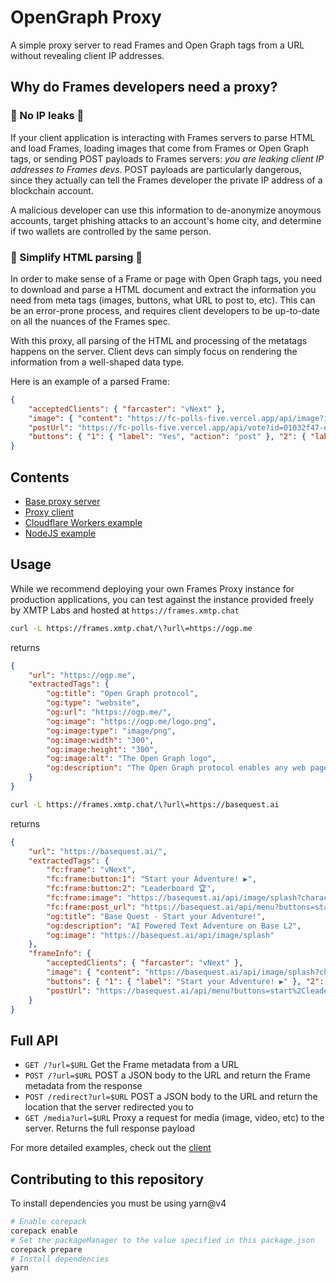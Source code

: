 # OpenGraph Proxy

A simple proxy server to read Frames and Open Graph tags from a URL without revealing client IP addresses.

## Why do Frames developers need a proxy?

### 🙈 No IP leaks 🙈

If your client application is interacting with Frames servers to parse HTML and load Frames, loading images that come from Frames or Open Graph tags, or sending POST payloads to Frames servers: _you are leaking client IP addresses to Frames devs_. POST payloads are particularly dangerous, since they actually can tell the Frames developer the private IP address of a blockchain account.

A malicious developer can use this information to de-anonymize anoymous accounts, target phishing attacks to an account's home city, and determine if two wallets are controlled by the same person.

### 📃 Simplify HTML parsing 📃

In order to make sense of a Frame or page with Open Graph tags, you need to download and parse a HTML document and extract the information you need from meta tags (images, buttons, what URL to post to, etc). This can be an error-prone process, and requires client developers to be up-to-date on all the nuances of the Frames spec.

With this proxy, all parsing of the HTML and processing of the metatags happens on the server. Client devs can simply focus on rendering the information from a well-shaped data type.

Here is an example of a parsed Frame:

```json
{
	"acceptedClients": { "farcaster": "vNext" },
	"image": { "content": "https://fc-polls-five.vercel.app/api/image?id=01032f47-e976-42ee-9e3d-3aac1324f4b8" },
	"postUrl": "https://fc-polls-five.vercel.app/api/vote?id=01032f47-e976-42ee-9e3d-3aac1324f4b8",
	"buttons": { "1": { "label": "Yes", "action": "post" }, "2": { "label": "No", "action": "post" } }
}
```

## Contents

- [Base proxy server](./packages/server)
- [Proxy client](./packages/client)
- [Cloudflare Workers example](./examples/workers)
- [NodeJS example](./examples/nodejs)

## Usage

While we recommend deploying your own Frames Proxy instance for production applications, you can test against the instance provided freely by XMTP Labs and hosted at `https://frames.xmtp.chat`

```sh
curl -L https://frames.xmtp.chat/\?url\=https://ogp.me
```

returns

```json
{
	"url": "https://ogp.me",
	"extractedTags": {
		"og:title": "Open Graph protocol",
		"og:type": "website",
		"og:url": "https://ogp.me/",
		"og:image": "https://ogp.me/logo.png",
		"og:image:type": "image/png",
		"og:image:width": "300",
		"og:image:height": "300",
		"og:image:alt": "The Open Graph logo",
		"og:description": "The Open Graph protocol enables any web page to become a rich object in a social graph."
	}
}
```

```sh
curl -L https://frames.xmtp.chat/\?url\=https://basequest.ai
```

returns

```json
{
	"url": "https://basequest.ai/",
	"extractedTags": {
		"fc:frame": "vNext",
		"fc:frame:button:1": "Start your Adventure! ▶️",
		"fc:frame:button:2": "Leaderboard 🏆",
		"fc:frame:image": "https://basequest.ai/api/image/splash?charactersCount=5925",
		"fc:frame:post_url": "https://basequest.ai/api/menu?buttons=start%2Cleaderboard",
		"og:title": "Base Quest - Start your Adventure!",
		"og:description": "AI Powered Text Adventure on Base L2",
		"og:image": "https://basequest.ai/api/image/splash"
	},
	"frameInfo": {
		"acceptedClients": { "farcaster": "vNext" },
		"image": { "content": "https://basequest.ai/api/image/splash?charactersCount=5925" },
		"buttons": { "1": { "label": "Start your Adventure! ▶️" }, "2": { "label": "Leaderboard 🏆" } },
		"postUrl": "https://basequest.ai/api/menu?buttons=start%2Cleaderboard"
	}
}
```

## Full API

- `GET /?url=$URL` Get the Frame metadata from a URL
- `POST /?url=$URL` POST a JSON body to the URL and return the Frame metadata from the response
- `POST /redirect?url=$URL` POST a JSON body to the URL and return the location that the server redirected you to
- `GET /media?url=$URL` Proxy a request for media (image, video, etc) to the server. Returns the full response payload

For more detailed examples, check out the [client](./packages/client)

## Contributing to this repository

To install dependencies you must be using yarn@v4

```bash
# Enable corepack
corepack enable
# Set the packageManager to the value specified in this package.json
corepack prepare
# Install dependencies
yarn
```
